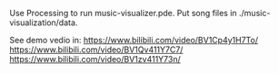 Use Processing to run music-visualizer.pde. Put song files in ./music-visualization/data.


See demo vedio in:
https://www.bilibili.com/video/BV1Cp4y1H7To/
https://www.bilibili.com/video/BV1Qv411Y7C7/
https://www.bilibili.com/video/BV1zv411Y73n/